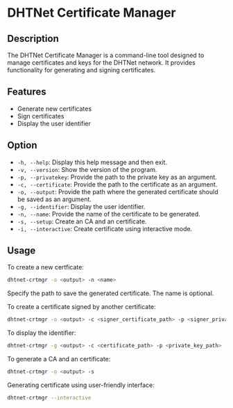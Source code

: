 # DHTNet Certificate Manager


## Description

The DHTNet Certificate Manager is a command-line tool designed to manage certificates and keys for the DHTNet network. It provides functionality for generating and signing certificates.

## Features

- Generate new certificates
- Sign certificates
- Display the user identifier


## Option
- `-h, --help`: Display this help message and then exit.
- `-v, --version`: Show the version of the program.
- `-p, --privatekey`: Provide the path to the private key as an argument.
- `-c, --certificate`: Provide the path to the certificate  as an argument.
- `-o, --output`: Provide the path where the generated certificate should be saved as an argument.
- `-g, --identifier`: Display the user identifier.
- `-n, --name`: Provide the name of the certificate to be generated.
- `-s, --setup`: Create an CA and an certificate.
- `-i, --interactive`: Create certificate using interactive mode.

## Usage

To create a new certficate:
```bash
dhtnet-crtmgr -o <output> -n <name>
```
Specify the path to save the generated certificate. The name is optional.

To create a certificate signed by another certificate:
```bash
dhtnet-crtmgr -o <output> -c <signer_certificate_path> -p <signer_private_key_path>
```

To display the identifier:
```bash
dhtnet-crtmgr -g <output> -c <certificate_path> -p <private_key_path>
```

To generate a CA and an certificate:
```bash
dhtnet-crtmgr -o <output> -s
```

Generating certificate using user-friendly interface:
```bash
dhtnet-crtmgr --interactive
```
